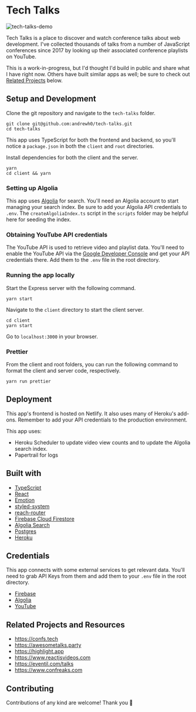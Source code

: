 # Tech Talks

![tech-talks-demo](https://user-images.githubusercontent.com/2905455/56312865-fedae580-6105-11e9-9079-9bbc27293a7e.gif)

Tech Talks is a place to discover and watch conference talks about web development. I've collected thousands of talks from a number of JavaScript conferences since 2017 by looking up their associated conference playlists on YouTube.

This is a work-in-progress, but I'd thought I'd build in public and share what I have right now. Others have built similar apps as well; be sure to check out [Related Projects](#related-projects) below.

## Setup and Development

Clone the git repository and navigate to the `tech-talks` folder.

```
git clone git@github.com:andrewh0/tech-talks.git
cd tech-talks
```

This app uses TypeScript for both the frontend and backend, so you'll notice a `package.json` in both the `client` and `root` directories.

Install dependencies for both the client and the server.

```
yarn
cd client && yarn
```

### Setting up Algolia

This app uses [Algolia](https://www.algolia.com/) for search. You'll need an Algolia account to start managing your search index. Be sure to add your Algolia API credentials to `.env`. The `createAlgoliaIndex.ts` script in the `scripts` folder may be helpful here for seeding the index.

### Obtaining YouTube API credentials

The YouTube API is used to retrieve video and playlist data. You'll need to enable the YouTube API via the [Google Developer Console](https://console.developers.google.com) and get your API credentials there. Add them to the `.env` file in the root directory.

### Running the app locally

Start the Express server with the following command.

```
yarn start
```

Navigate to the `client` directory to start the client server.

```
cd client
yarn start
```

Go to `localhost:3000` in your browser.

### Prettier

From the client and root folders, you can run the following command to format the client and server code, respectively.

```
yarn run prettier
```

## Deployment

This app's frontend is hosted on Netlify. It also uses many of Heroku's add-ons.
Remember to add your API credentials to the production environment.

This app uses:

- Heroku Scheduler to update video view counts and to update the Algolia search index.
- Papertrail for logs

## Built with

- [TypeScript](https://www.typescriptlang.org/)
- [React](https://reactjs.org/)
- [Emotion](https://emotion.sh/docs/introduction/)
- [styled-system](https://styled-system.com/)
- [reach-router](https://reach.tech/)
- [Firebase Cloud Firestore](https://firebase.google.com/products/firestore/)
- [Algolia Search](https://www.algolia.com/)
- [Postgres](https://www.postgresql.org/)
- [Heroku](https://heroku.com/)

## Credentials

This app connects with some external services to get relevant data. You'll need to grab API Keys from them and add them to your `.env` file in the root directory.

- [Firebase](https://console.firebase.google.com/)
- [Algolia](https://www.algolia.com/manage/applications)
- [YouTube](https://console.cloud.google.com/apis/library/youtube.googleapis.com/)

## Related Projects and Resources

- https://confs.tech
- https://awesometalks.party
- https://highlight.app
- https://www.reactjsvideos.com
- https://eventil.com/talks
- https://www.confreaks.com

## Contributing

Contributions of any kind are welcome! Thank you 🙏
